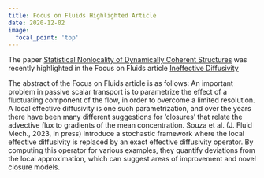 ```yaml
---
title: Focus on Fluids Highlighted Article
date: 2020-12-02
image:
  focal_point: 'top'
---
```


The paper [Statistical Nonlocality of Dynamically Coherent Structures] was recently highlighted in the Focus on Fluids article [Ineffective Diffusivity]

<!--more-->

The abstract of the Focus on Fluids article is as follows: An important problem in passive scalar transport is to parametrize the effect of a fluctuating component of the flow, in order to overcome a limited resolution. A local effective diffusivity is one such parametrization, and over the years there have been many different suggestions for ‘closures’ that relate the advective flux to gradients of the mean concentration. Souza et al. (J. Fluid Mech., 2023, in press) introduce a stochastic framework where the local effective diffusivity is replaced by an exact effective diffusivity operator. By computing this operator for various examples, they quantify deviations from the local approximation, which can suggest areas of improvement and novel closure models. 

<!-- Published -->
[Statistical Nonlocality of Dynamically Coherent Structures]: https://www.cambridge.org/core/journals/journal-of-fluid-mechanics/article/statistical-nonlocality-of-dynamically-coherent-structures/5A7B478E2273BB159E5229EE3E6B9815
[Ineffective Diffusivity]: https://www.cambridge.org/core/journals/journal-of-fluid-mechanics/article/ineffective-diffusivity/39DECD8500BBA78F6EFCA769E9C79112